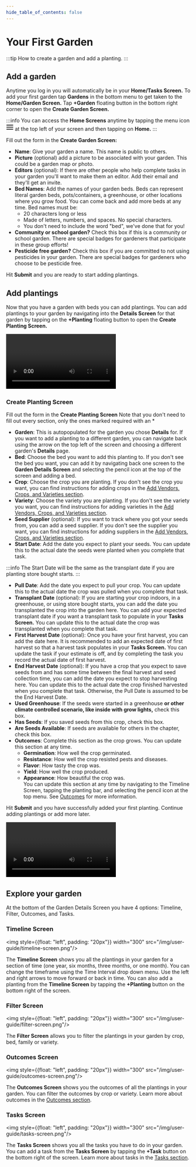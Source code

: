 ```yaml
---
hide_table_of_contents: false
---
```


# Your First Garden

:::tip How to create a garden and add a planting.
:::

## Add a garden
Anytime you log in you will automatically be in your **Home/Tasks Screen.**  To add your first garden tap **Gardens** in the bottom menu to get taken to the **Home/Garden Screen.**  Tap **+Garden** floating button in the bottom right corner to open the **Create Garden Screen.**

:::info You can access the **Home Screens** anytime by tapping the menu icon   <img width="20" src="/img/user-guide/menu-icon.jpg"/> at the top left of your screen and then tapping on **Home.**
:::

Fill out the form in the **Create Garden Screen:**  
 - **Name**: Give your garden a name.  This name is public to others.
 - **Picture** (optional) add a picture to be associated with your garden.  This could be a garden map or photo.
 - **Editors** (optional): If there are other people who help complete tasks in your garden you'll want to make them an editor.  Add their email and they'll get an invite.
 - **Bed Names**: Add the names of your garden beds.  Beds can represent literal garden beds, pots/containers, a greenhouse, or other locations where you grow food.  You can come back and add more beds at any time.  Bed names must be:
   - 20 characters long or less
   - Made of letters, numbers, and spaces.  No special characters.
   - You don't need to include the word "bed", we've done that for you!  
 - **Community or school garden?**  Check this box if this is a community or school garden.  There are special badges for gardeners that participate in these group efforts!
 - **Pesticide free garden?**  Check this box if you are committed to not using pesticides in your garden.  There are special badges for gardeners who choose to be pesticide free.

Hit **Submit** and you are ready to start adding plantings.

## Add plantings

Now that you have a garden with beds you can add plantings.  You can add plantings to your garden by navigating into the **Details Screen** for that garden by tapping on the **+Planting** floating button to open the **Create Planting Screen.**

<video controls width="300">
  <source src="/img/user-guide/create-planting.mp4"/>
</video>

### Create Planting Screen

Fill out the form in the **Create Planting Screen**  Note that you don't need to fill out every section, only the ones marked required with an *
- **Garden**: This is autopopulated for the garden you chose **Details** for.  If you want to add a planting to a different garden, you can navigate back using the arrow on the top left of the screen and choosing a different garden's **Details** page.
- **Bed**: Choose the bed you want to add this planting to.  If you don't see the bed you want, you can add it by navigating back one screen to the **Garden Details Screen** and selecting the pencil icon at the top of the screen and adding a bed.
- **Crop**:  Choose the crop you are planting.  If you don't see the crop you want, you can find instructions for adding crops in the [Add Vendors, Crops, and Varieties section](/user-guide/adding-vendors-crops-varieties.md).
- **Variety**: Choose the variety you are planting.  If you don't see the variety you want, you can find instructions for adding varieties in the [Add Vendors, Crops, and Varieties section](/user-guide/adding-vendors-crops-varieties.md).
- **Seed Supplier** (optional):  If you want to track where you got your seeds from, you can add a seed supplier.  If you don't see the supplier you want, you can find instructions for adding suppliers in the [Add Vendors, Crops, and Varieties section](/user-guide/adding-vendors-crops-varieties.md).
- **Start Date**:  Add the date you expect to plant your seeds.  You can update this to the actual date the seeds were planted when you complete that task.  

:::info The Start Date will be the same as the transplant date if you are planting store bought starts.
:::

- **Pull Date**:  Add the date you expect to pull your crop.  You can update this to the actual date the crop was pulled when you complete that task.
- **Transplant Date** (optional): If you are starting your crop indoors, in a greenhouse, or using store bought starts, you can add the date you transplanted the crop into the garden here.  You can add your expected transplant date if you want a transplant task to populate in your **Tasks Screen.**  You can update this to the actual date the crop was transplanted when you complete that task.
- **First Harvest Date** (optional): Once you have your first harvest, you can add the date here.  It is recommended to add an expected date of first harvest so that a harvest task populates in your **Tasks Screen.**  You can update the task if your estimate is off, and by completing the task you record the actual date of first harvest.
- **End Harvest Date** (optional): If you have a crop that you expect to save seeds from and has some time between the final harvest and seed collection time, you can add the date you expect to stop harvesting here.  You can update this to the actual date the crop finished harvested when you complete that task.  Otherwise, the Pull Date is assumed to be the End Harvest Date.
- **Used Greenhouse**:  If the seeds were started in a greenhouse **or other climate controlled scenario, like inside with grow lights,** check this box.
- **Has Seeds**: If you saved seeds from this crop, check this box.
- **Are Seeds Available**: If seeds are available for others in the chapter, check this box.
- **Outcomes**:  Complete this section as the crop grows.  You can update this section at any time.
  - **Germination**:  How well the crop germinated.
  - **Resistance**: How well the crop resisted pests and diseases.
  - **Flavor**:  How tasty the crop was.
  - **Yield**:  How well the crop produced. 
  - **Appearance**:  How beautiful the crop was.  
  You can update this section at any time by navigating to the Timeline Screen, tapping the planting bar, and selecting the pencil icon at the top menu.  See [Outcomes](/user-guide/outcomes.md) for more information.

Hit **Submit** and you have successfully added your first planting.  Continue adding plantings or add more later.

<video controls width="300">
  <source src="/img/user-guide/create-planting2.mp4"/>
</video>

## Explore your garden

At the bottom of the Garden Details Screen you have 4 options: Timeline, Filter, Outcomes, and Tasks.

### Timeline Screen

<img style={{float: "left", padding: "20px"}} width="300" src="/img/user-guide/timeline-screen.png"/>

The **Timeline Screen** shows you all the plantings in your garden for a section of time (one year, six months, three months, or one month).  You can change the timeframe using the Time Interval drop down menu.  Use the left and right arrows to move forward or back in time.  You can also add a planting from the **Timeline Screen** by tapping the **+Planting** button on the bottom right of the screen.

<div style={{clear:"both"}}></div>

### Filter Screen

<img style={{float: "left", padding: "20px"}} width="300" src="/img/user-guide/filter-screen.png"/>

The **Filter Screen** allows you to filter the plantings in your garden by crop, bed, family or variety.

<div style={{clear:"both"}}></div>

### Outcomes Screen

<img style={{float: "left", padding: "20px"}} width="300" src="/img/user-guide/outcomes-screen.png"/>

The **Outcomes Screen** shows you the outcomes of all the plantings in your garden.  You can filter the outcomes by crop or variety.  Learn more about outcomes in the [Outcomes section](/user-guide/outcomes.md).

<div style={{clear:"both"}}></div>

### Tasks Screen

<img style={{float: "left", padding: "20px"}} width="300" src="/img/user-guide/tasks-screen.png"/>

The **Tasks Screen** shows you all the tasks you have to do in your garden.  You can add a task from the **Tasks Screen** by tapping the **+Task** button on the bottom right of the screen.  Learn more about tasks in the [Tasks section](/user-guide/tasks.md).

<div style={{clear:"both"}}></div>